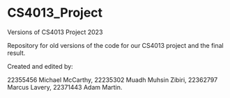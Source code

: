 # CS4013_Project
Versions of CS4013 Project 2023

Repository for old versions of the code for our CS4013 project and the final result.

Created and edited by:

22355456	Michael McCarthy,
22235302	Muadh Muhsin Zibiri,
22362797	Marcus Lavery,
22371443	Adam Martin.



